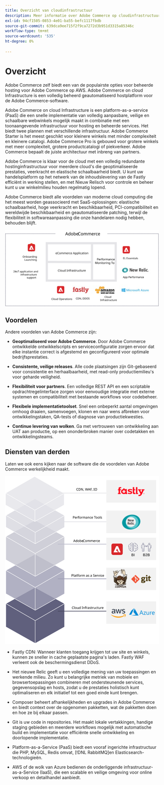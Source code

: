```yaml
---
title: Overzicht van cloudinfrastructuur
description: Meer informatie over Adobe Commerce op cloudinfrastructuur.
exl-id: 94cf1505-0853-4e01-ba55-befc1117fbdb
source-git-commit: 639dca9ee715f2f9ca7272d3b951d3315a85346c
workflow-type: tm+mt
source-wordcount: '535'
ht-degree: 0%

---
```


# Overzicht

Adobe Commerce zelf biedt een van de populairste opties voor beheerde hosting voor Adobe Commerce op AWS. Adobe Commerce on cloud Infrastructure is een volledig beheerd geautomatiseerd hostplatform voor de Adobe Commerce-software.

Adobe Commerce on cloud Infrastructure is een platform-as-a-service (PaaS) die een snelle implementatie van volledig aanpasbare, veilige en schaalbare webwinkels mogelijk maakt in combinatie met een toonaangevende infrastructuur voor hosting en beheerde services. Het biedt twee plannen met verschillende infrastructuur. Adobe Commerce Starter is het meest geschikt voor kleinere winkels met minder complexiteit en kleinere catalogi. Adobe Commerce Pro is gebouwd voor grotere winkels met meer complexiteit, grotere productcatalogi of piekverkeer. Adobe Commerce bepaalt de juiste architectuur met inbreng van partners.

Adobe Commerce is klaar voor de cloud met een volledig redundante hostinginfrastructuur voor meerdere cloud&#39;s die geoptimaliseerde prestaties, veerkracht en elastische schaalbaarheid biedt. U kunt uw handelsplatform op het netwerk van de inhoudslevering van de Fastly efficiënt in werking stellen, en met Nieuw Relisch voor controle en beheer kunt u uw winkelmilieu houden regelmatig lopend.

Adobe Commerce biedt alle voordelen van moderne cloud computing die het meest worden geassocieerd met SaaS-oplossingen: elastische schaalbaarheid, hoge veerkracht en beschikbaarheid, PCI-compatibiliteit en wereldwijde beschikbaarheid en geautomatiseerde patching, terwijl de flexibiliteit in softwareaanpassing die onze handelaren nodig hebben, behouden blijft.

![Diagram met architecturale elementen van Adobe Commerce op cloudinfrastructuur](../../../assets/playbooks/adobe-commerce-cloud-infrastructure.svg)

## Voordelen

Andere voordelen van Adobe Commerce zijn:

- **Geoptimaliseerd voor Adobe Commerce**. Door Adobe Commerce ontwikkelde ontwikkelscripts en serviceconfiguratie zorgen ervoor dat elke instantie correct is afgestemd en geconfigureerd voor optimale bedrijfsprestaties.

- **Consistente, veilige releases**. Alle code plaatsingen zijn Git-gebaseerd voor consistentie en herhaalbaarheid, met read-only productiemilieu&#39;s voor geharde veiligheid.

- **Flexibiliteit voor partners**. Een volledige REST API en een scriptable opdrachtregelinterface zorgen voor eenvoudige integratie met externe systemen en compatibiliteit met bestaande workflows voor codebeheer.

- **Flexibele implementatietoolset**. Snel een onbeperkt aantal omgevingen omhoog draaien, samenvoegen, klonen en naar wens afbreken voor ontwikkelingstaken, QA-tests of diagnose van productiekwesties.

- **Continue levering van wolken**. Ga met vertrouwen van ontwikkeling aan UAT aan productie, op een ononderbroken manier over codetakken en ontwikkelingsteams.

## Diensten van derden

Laten we ook eens kijken naar de software die de voordelen van Adobe Commerce werkelijkheid maakt.

![Diagram van Adobe Commerce op de technologiestapel voor cloudinfrastructuur](../../../assets/playbooks/cloud-tech-stack.svg)

- Fastly CDN: Wanneer klanten toegang krijgen tot uw site en winkels, kunnen ze sneller in cache geplaatste pagina&#39;s laden. Fastly WAF verleent ook de beschermingsdienst DDoS.

- Het nieuwe Relic geeft u een volledige mening van uw toepassingen en werkende milieu. Zo kunt u belangrijke metriek van mobiele en browsertoepassingen combineren met ondersteunende services, gegevensopslag en hosts, zodat u de prestaties holistisch kunt optimaliseren en elk initiatief tot een goed einde kunt brengen.

- Composer beheert afhankelijkheden en upgrades in Adobe Commerce en biedt context over de opgenomen pakketten, wat de pakketten doen en hoe ze bij elkaar passen.

- Git is uw code in repositories. Het maakt lokale vertakkingen, handige staging gebieden en meerdere workflows mogelijk met automatische build en implementatie voor efficiënte snelle ontwikkeling en doorlopende implementatie.

- Platform-as-a-Service (PaaS) biedt een vooraf ingerichte infrastructuur die PHP, MySQL, Redis omvat, [!DNL RabbitMQ]en Elasticsearch-technologieën.

- AWS of de wolk van Azure bedienen de onderliggende infrastructuur-as-a-Service (IaaS), die een scalable en veilige omgeving voor online verkoop en detailhandel aanbiedt.
